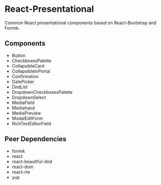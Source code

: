 # React-Presentational
Common React presentational components based on React-Bootstrap and Formik.

## Components
- Button
- CheckboxesPalette
- CollapsibleCard
- CollapsibleInPortal
- Confirmation
- DatePicker
- DndList
- DropdownCheckboxesPalette
- DropdownSelect
- MediaField
- MediaInput
- MediaPreview
- ModalEditForm
- RichTextEditorField

## Peer Dependencies
- formik
- react
- react-beautiful-dnd
- react-dom
- react-rte
- yup